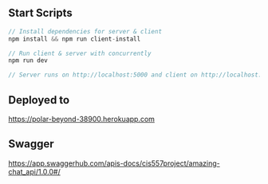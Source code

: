 
## Start Scripts

```javascript
// Install dependencies for server & client
npm install && npm run client-install

// Run client & server with concurrently
npm run dev

// Server runs on http://localhost:5000 and client on http://localhost:3000
```


## Deployed to
https://polar-beyond-38900.herokuapp.com

## Swagger
https://app.swaggerhub.com/apis-docs/cis557project/amazing-chat_api/1.0.0#/
